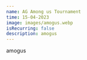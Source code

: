 ```yaml
---
name: AG Among us Tournament
time: 15-04-2023
image: images/amogus.webp
isRecurring: false
description: amogus
---
```


amogus
